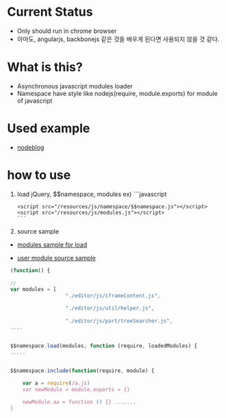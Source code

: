 # Current Status
 - Only should run in chrome browser 
 - 아마도, angularjs, backbonejs 같은 것을 배우게 된다면 사용되지 않을 것 같다.

# What is this?
 - Asynchronous javascript modules loader
 - Namespace have style like nodejs(require, module.exports) for module of javascript

# Used example
 - [nodeblog](http://elfmagic86.heroku.com/)

# how to use  
 1. load jQuery, $$namespace, modules
  ex) 
        ```javascript
       <script src="/resources/lib/jquery/jquery-2.1.1.min.js"></script>
        <script src="/resources/js/namespace/$$namespace.js"></script>
        <script src="/resources/js/modules.js"></script>
        ```
 2. source sample

   - [modules sample for load](https://github.com/elfmagic86/NodeBlog/tree/master/resources/js/modules.js)

   - [user module source sample](https://github.com/elfmagic86/NodeBlog/blob/master/resources/js/history/actionHistory.js)  
   ```javascript
	(function() {
	
	// 
	var modules = [
	                  "./editor/js/iframeContent.js",

	                  "./editor/js/util/helper.js",
	                  
	                  "./editor/js/part/treeSearcher.js",
	....


	$$namespace.load(modules, function (require, loadedModules) {
	.....
		

   ```   
   ```javascript
	$$namespace.include(function(require, module) {

		var a = require(/a.js)
		var newModule = module.exports = {}

		newModule.aa = function () {} .......
	}

   ```

